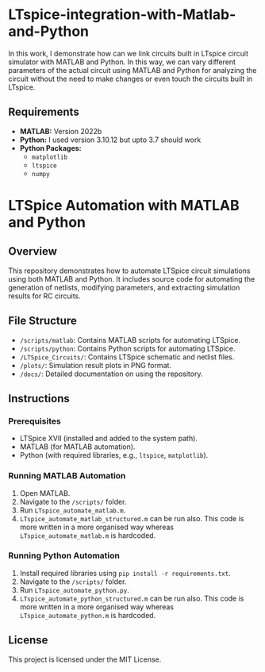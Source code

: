 # LTspice-integration-with-Matlab-and-Python
In this work, I demonstrate how can we link circuits built in LTspice circuit simulator with MATLAB and Python. In this way, we can vary different parameters of the actual circuit using MATLAB and Python for analyzing the circuit without the need to make changes or even touch the circuits built in LTspice.
## Requirements

- **MATLAB:** Version 2022b
- **Python:** I used version 3.10.12 but upto 3.7 should work
- **Python Packages:**
    - `matplotlib`
    - `ltspice`
    - `numpy`


# LTSpice Automation with MATLAB and Python

## Overview
This repository demonstrates how to automate LTSpice circuit simulations using both MATLAB and Python. It includes source code for automating the generation of netlists, modifying parameters, and extracting simulation results for RC circuits.

## File Structure
- `/scripts/matlab`: Contains MATLAB scripts for automating LTSpice.
- `/scripts/python`: Contains Python scripts for automating LTSpice.
- `/LTSpice_Circuits/`: Contains LTSpice schematic and netlist files.
- `/plots/`: Simulation result plots in PNG format.
- `/docs/`: Detailed documentation on using the repository.

## Instructions
### Prerequisites
- LTSpice XVII (installed and added to the system path).
- MATLAB (for MATLAB automation).
- Python (with required libraries, e.g., `ltspice`, `matplotlib`).

### Running MATLAB Automation
1. Open MATLAB.
2. Navigate to the `/scripts/` folder.
3. Run `LTspice_automate_matlab.m`.
4. `LTspice_automate_matlab_structured.m` can be run also. This code is more written in a more organised way whereas `LTspice_automate_matlab.m` is hardcoded.

### Running Python Automation
1. Install required libraries using `pip install -r requirements.txt`.
2. Navigate to the `/scripts/` folder.
3. Run `LTspice_automate_python.py`.
4. `LTspice_automate_python_structured.m` can be run also. This code is more written in a more organised way whereas `LTspice_automate_python.m` is hardcoded.

## License
This project is licensed under the MIT License.

